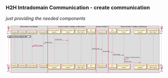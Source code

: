 ### H2H Intradomain Communication - create communication

*just providing the needed components*

<!--
@startuml "h2h-intra-comm-create.png"

autonumber

!define SHOW_RuntimeA

!define SHOW_SP1SandboxAtRuntimeA
!define SHOW_Protostub1AtRuntimeA
!define SHOW_ServiceProvider1HypertyAtRuntimeA
!define SHOW_ServiceProvider1RouterAtRuntimeA
!define SHOW_CommObjectAtRuntimeA

!define SHOW_CoreRuntimeA
!define SHOW_MsgBUSAtRuntimeA
!define SHOW_RegistryAtRuntimeA
!define SHOW_IdentitiesAtRuntimeA
!define SHOW_AuthAtRuntimeA

!define SHOW_Runtime1B
!define SHOW_SP1SandboxAtRuntime1B
!define SHOW_Protostub1AtRuntime1B
!define SHOW_ServiceProvider1HypertyAtRuntime1B
!define SHOW_ServiceProvider1RouterAtRuntime1B
!define SHOW_CommObjectAtRuntime1B

!define SHOW_SP1

!define SHOW_Bob

!include ../runtime_objects.plantuml

group discover Remote Hyperty URL


end group


SP1H@A -> Router1@A : send msg

Router1@A -> BUS@A : send msg

RunAuth@A <- BUS@A : Authz request

Proto1@A -> SP1 : send msg

Proto1@1B <- SP1 : send msg

Router1@1B <- Proto1@1B : send msg

Router1@1B -> Router1@1B : Apply Local Bob policies

SP1H@1B <- Router1@1B : send msg

@enduml
-->


![H2H Intradomain Communication : create communication](h2h-intra-comm-create.png)

